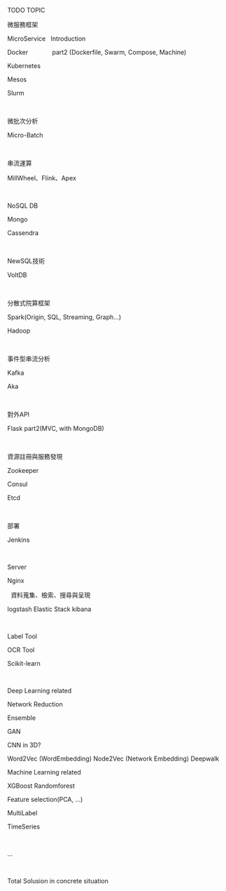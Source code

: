 TODO TOPIC



微服務框架

MicroService   Introduction

Docker              part2 (Dockerfile, Swarm,
Compose, Machine)

Kubernetes      

Mesos              

Slurm

 

微批次分析

Micro-Batch

 

串流運算

MillWheel、Flink、Apex

 

NoSQL DB

Mongo

Cassendra

 

NewSQL技術

VoltDB

 

分散式院算框架

Spark(Origin,
SQL, Streaming, Graph…)

Hadoop

 
 

事件型串流分析

Kafka

Aka

 

對外API

Flask part2(MVC, with MongoDB)

 

資源註冊與服務發現

Zookeeper

Consul

Etcd

 

部署

Jenkins

 

Server

Nginx

 
資料蒐集、檢索、搜尋與呈現

logstash
Elastic Stack
kibana
 

 

Label
Tool

OCR Tool

Scikit-learn 

 

Deep
Learning related

Network
Reduction

Ensemble

GAN

CNN in
3D?

Word2Vec (WordEmbedding)
Node2Vec (Network Embedding)
Deepwalk


Machine
Learning related

XGBoost
Randomforest

Feature
selection(PCA, …)

MultiLabel

TimeSeries

 

…

 

Total
Solusion in concrete situation

